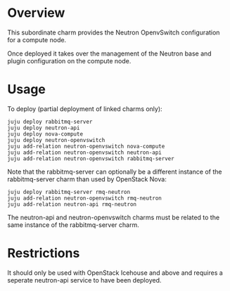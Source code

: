 # Overview

This subordinate charm provides the Neutron OpenvSwitch configuration for a compute node.

Once deployed it takes over the management of the Neutron base and plugin configuration on the compute node.

# Usage

To deploy (partial deployment of linked charms only):

    juju deploy rabbitmq-server
    juju deploy neutron-api
    juju deploy nova-compute
    juju deploy neutron-openvswitch
    juju add-relation neutron-openvswitch nova-compute
    juju add-relation neutron-openvswitch neutron-api
    juju add-relation neutron-openvswitch rabbitmq-server

Note that the rabbitmq-server can optionally be a different instance of the rabbitmq-server charm than used by OpenStack Nova:

    juju deploy rabbitmq-server rmq-neutron
    juju add-relation neutron-openvswitch rmq-neutron
    juju add-relation neutron-api rmq-neutron

The neutron-api and neutron-openvswitch charms must be related to the same instance of the rabbitmq-server charm.

# Restrictions

It should only be used with OpenStack Icehouse and above and requires a seperate neutron-api service to have been deployed.
